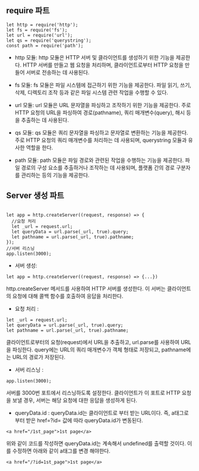 ## require 파트
```
let http = require('http');
let fs = require('fs');
let url = require('url');
let qs = require('querystring');
const path = require('path');
```
* http 모듈: http 모듈은 HTTP 서버 및 클라이언트를 생성하기 위한 기능을 제공한다. HTTP 서버를 만들고 웹 요청을 처리하며, 클라이언트로부터 HTTP 요청을 만들어 서버로 전송하는 데 사용된다.

* fs 모듈: fs 모듈은 파일 시스템에 접근하기 위한 기능을 제공한다. 파일 읽기, 쓰기, 삭제, 디렉토리 조작 등과 같은 파일 시스템 관련 작업을 수행할 수 있다.

* url 모듈: url 모듈은 URL 문자열을 파싱하고 조작하기 위한 기능을 제공한다. 주로 HTTP 요청의 URL을 파싱하여 경로(pathname), 쿼리 매개변수(query), 해시 등을 추출하는 데 사용된다.

* qs 모듈: qs 모듈은 쿼리 문자열을 파싱하고 문자열로 변환하는 기능을 제공한다. 주로 HTTP 요청의 쿼리 매개변수를 처리하는 데 사용되며, querystring 모듈과 유사한 역할을 한다.

* path 모듈: path 모듈은 파일 경로와 관련된 작업을 수행하는 기능을 제공한다. 파일 경로의 구성 요소를 추출하거나 조작하는 데 사용되며, 플랫폼 간의 경로 구분자를 관리하는 등의 기능을 제공한다.

## Server 생성 파트

```

let app = http.createServer((request, response) => {
  //요청 처리
  let _url = request.url;
  let queryData = url.parse(_url, true).query;
  let pathname = url.parse(_url, true).pathname;
});
//서버 리스닝
app.listen(3000);

```

* 서버 생성: 
```
let app = http.createServer((request, response) => {...})
```
http.createServer 메서드를 사용하여 HTTP 서버를 생성한다. 이 서버는 클라이언트의 요청에 대해 콜백 함수를 호출하여 응답을 처리한다.

* 요청 처리 :
```
let _url = request.url;
let queryData = url.parse(_url, true).query;
let pathname = url.parse(_url, true).pathname;

```
클라이언트로부터의 요청(request)에서 URL을 추출하고, url.parse를 사용하여 URL을 파싱한다. query에는 URL의 쿼리 매개변수가 객체 형태로 저장되고, pathname에는 URL의 경로가 저장된다.

* 서버 리스닝 :
```
app.listen(3000);
```
서버를 3000번 포트에서 리스닝하도록 설정한다. 클라이언트가 이 포트로 HTTP 요청을 보낼 경우, 서버는 해당 요청에 대한 응답을 생성하게 된다.

* queryData.id :
queryData.id는 클라이언트로 부터 받는 URL이다. 즉, a태그로 부터 받은 href=?id= 값에 따라 queryData.id가 변동된다.
```
<a href="/1st_page">1st page</a>
```
위와 같이 코드를 작성하면 queryData.id는 계속해서 undefined를 출력할 것이다. 이를 수정하면 아래와 같이 a태그를 변경 해야한다.
```
<a href="/?id=1st_page">1st page</a>
```
